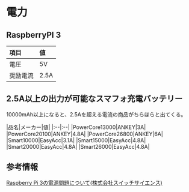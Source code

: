 # 電力

## RaspberryPI 3

|項目|値|
|:--|:--|
| 電圧 | 5V |
| 奨励電流 | 2.5A |

## 2.5A以上の出力が可能なスマフォ充電バッテリー

10000mAh以上になると、2.5Aを超える電流の商品がちらほらと出てくる。

|品名|メーカー|値|
|:--|:--|
|PowerCore13000|ANKEY|3A|
|PowerCore20100|ANKEY|4.8A|
|PowerCore26800|ANKEY|6A|
|Smart10000|EasyAcc|3.1A|
|Smart15000|EasyAcc|4.8A|
|Smart20000|EasyAcc|4.8A|
|Smart26000|EasyAcc|4.8A|


## 参考情報

[Raspberry Pi 3の電源問題について(株式会社スイッチサイエンス)](http://doc.switch-science.com/support/RaspberryPi3/raspi3power.pdf)